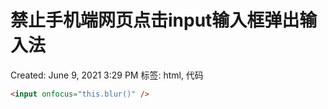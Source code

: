 # 禁止手机端网页点击input输入框弹出输入法

Created: June 9, 2021 3:29 PM
标签: html, 代码

```html
<input onfocus="this.blur()" />
```